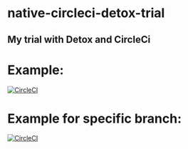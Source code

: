 # native-circleci-detox-trial
## My trial with Detox and CircleCi

# Example:
[![CircleCI](https://app.circleci.com/pipelines/github/aujamo44/native-circleci-detox-trial)](https://circleci.com/gh/circleci/circleci-docs)


# Example for specific branch:
[![CircleCI](https://circleci.com/gh/circleci/circleci-docs/tree/teesloane-patch-5.svg?style=svg)](https://circleci.com/gh/circleci/circleci-docs/?branch=teesloane-patch-5)
